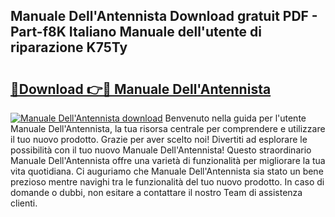 ## Manuale Dell'Antennista Download gratuit PDF - Part-f8K Italiano Manuale dell'utente di riparazione K75Ty

# <h2><a href="http://dfa4cn8.blite.top/?on=Manuale+Dell%27Antennista">🔗Download 👉🔴 Manuale Dell'Antennista</a></h2>

[![Manuale Dell'Antennista download](https://i.imgur.com/lujVjoI.png)](http://dfa4cn8.blite.top/?on=Manuale+Dell%27Antennista)
Benvenuto nella guida per l'utente Manuale Dell'Antennista, la tua risorsa centrale per comprendere e utilizzare il tuo nuovo prodotto. Grazie per aver scelto noi! Divertiti ad esplorare le possibilità con il tuo nuovo Manuale Dell'Antennista! Questo straordinario Manuale Dell'Antennista offre una varietà di funzionalità per migliorare la tua vita quotidiana. Ci auguriamo che Manuale Dell'Antennista sia stato un bene prezioso mentre navighi tra le funzionalità del tuo nuovo prodotto. In caso di domande o dubbi, non esitare a contattare il nostro Team di assistenza clienti.
